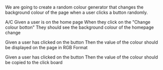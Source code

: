 We are going to create a random colour generator that changes the background colour of the page when a user clicks a button randomly.

A/C
Given a user is on the home page
When they click on the "Change colour botton"
They should see the background colour of the homepage change

Given a user has clicked on the button
Then the value of the colour should be displayed on the page in RGB Format

Given a user has clicked on the button
Then the value of the colour should be copied to the click board